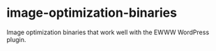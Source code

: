 # image-optimization-binaries
Image optimization binaries that work well with the EWWW WordPress plugin.
